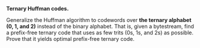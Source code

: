**Ternary Huffman codes.** 

Generalize the Huffman algorithm to codewords over **the ternary alphabet (0, 1, and 2)** instead of the binary alphabet. That is, given a bytestream, find a prefix-free ternary code that uses as few trits (0s, 1s, and 2s) as possible. Prove that it yields optimal prefix-free ternary code.
